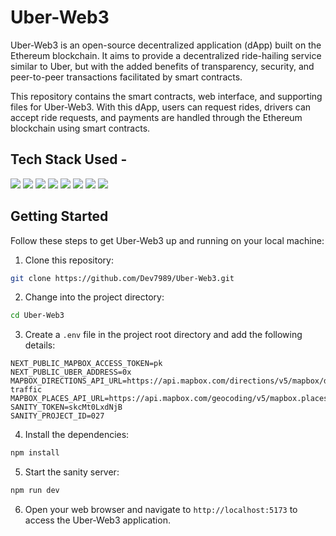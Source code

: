 # Uber-Web3


Uber-Web3 is an open-source decentralized application (dApp) built on the Ethereum blockchain. It aims to provide a decentralized ride-hailing service similar to Uber, but with the added benefits of transparency, security, and peer-to-peer transactions facilitated by smart contracts.

This repository contains the smart contracts, web interface, and supporting files for Uber-Web3. With this dApp, users can request rides, drivers can accept ride requests, and payments are handled through the Ethereum blockchain using smart contracts.

## Tech Stack Used -

<img src="https://img.shields.io/badge/nextjs%20-%2314354C.svg?&style=for-the-badge&logo=nextjs&logoColor=white"/> <img src="https://img.shields.io/badge/nodejs%20-%2314354C.svg?&style=for-the-badge&logo=nodedotjs&logoColor=white"/> <img src="https://img.shields.io/badge/sanityio%20-%2314354C.svg?&style=for-the-badge&logo=sanity&logoColor=white"/> <img src="https://img.shields.io/badge/html5%20-%2314354C.svg?&style=for-the-badge&logo=html5&logoColor=white"/> <img src="https://img.shields.io/badge/css3%20-%2314354C.svg?&style=for-the-badge&logo=css3&logoColor=white"/> <img src="https://img.shields.io/badge/javascript%20-%2314354C.svg?&style=for-the-badge&logo=javascript&logoColor=white"/> <img src="https://img.shields.io/badge/mapbox%20-%2314354C.svg?&style=for-the-badge&logo=mapbox&logoColor=white"/>
<img src="https://img.shields.io/badge/etherjs%20-%2314354C.svg?&style=for-the-badge&logo=etherjs&logoColor=white"/> 


## Getting Started

Follow these steps to get Uber-Web3 up and running on your local machine:

1. Clone this repository:

```bash
git clone https://github.com/Dev7989/Uber-Web3.git
```

2. Change into the project directory:

```bash
cd Uber-Web3
```

3. Create a `.env` file in the project root directory and add the following details:

```
NEXT_PUBLIC_MAPBOX_ACCESS_TOKEN=pk
NEXT_PUBLIC_UBER_ADDRESS=0x
MAPBOX_DIRECTIONS_API_URL=https://api.mapbox.com/directions/v5/mapbox/driving-traffic
MAPBOX_PLACES_API_URL=https://api.mapbox.com/geocoding/v5/mapbox.places
SANITY_TOKEN=skcMt0LxdNjB
SANITY_PROJECT_ID=027

```

4. Install the dependencies:

```bash
npm install
```

5. Start the sanity server:

```bash
npm run dev
```

6. Open your web browser and navigate to `http://localhost:5173` to access the Uber-Web3 application.

